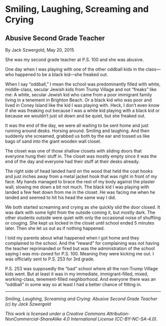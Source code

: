 # Smiling, Laughing, Screaming and Crying
## Abusive Second Grade Teacher

By Jack Szwergold, May 20, 2015

She was my second grade teacher at P.S. 100 and she was abusive.

One day when I was playing with one of the other oddball kids in the class—who happened to be a black kid—she freaked out.

When I say “oddball,” I mean the school was predominantly filled with white, middle-class, secular Jewish kids from Trump Village and not “freaks” like me: A white, secular Jewish kid who came from a poor immigrant family living in a tenement in Brighton Beach. Or a black kid who was poor and lived in Coney Island like the kid I was playing with. Heck, I don’t even know if she was freaking out because I was a white kid playing with a black kid or because we wouldn’t just sit down and be quiet, but she freaked out.

It was the end of the day, we were all waiting to be sent home and just running around desks. Horsing around. Smiling and laughing. And then suddenly she screamed, grabbed us both by the ear and tossed us like bags of sand into the giant wooden wall closet.

The closet was one of those shallow closets with sliding doors that everyone hung their stuff in. The closet was mostly empty since it was the end of the day and everyone had their stuff at their desks already.

The right side of head landed hard on the wood that held the coat hooks and just inches away from a metal jacket hook that was right in front of my face. My hands managed to brace the rest of my body against the plaster wall; slowing me down a bit not much. The black kid I was playing with landed a few feet down from me in the closet. He was facing me when he landed and seemed to hit his head the same way I did.

We both started screaming and crying as she quickly slid the door closed. It was dark with some light from the outside coming it, but mostly dark. The other students outside were quiet with only the occasional noise of shuffling or couging. She kept us locked in the closet until school ended 5 minutes later. Then she let us out as if nothing happened.

I told my parents about what happened when I got home and they complained to the school. And the “reward” for complaining was not having the teacher reprimanded or fired but was the administration of the school saying I was mis-zoned for P.S. 100. Meaning they were kicking me out. I was officially sent to P.S. 253 for 3rd grade.

P.S. 253 was supposedly the “bad” school where all the non-Trump Village kids went. But at least it was in my immediate, immigrant-filled, mixed, working-class, tenement-filled neighborhood. And everyone there was an “oddball” in some way so at least I had a better chance of fitting in.

***

*Smiling, Laughing, Screaming and Crying: Abusive Second Grade Teacher (c) by Jack Szwergold*

*This work is licensed under a Creative Commons Attribution-NonCommercial-ShareAlike 4.0 International License (CC-BY-NC-SA-4.0).*